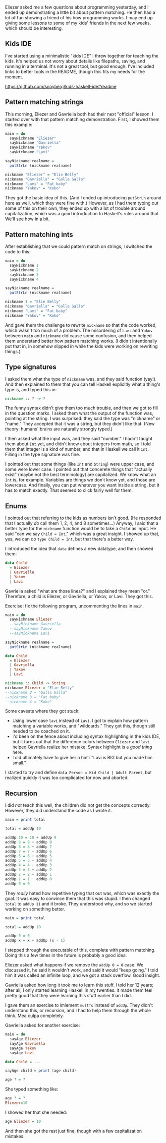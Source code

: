 Eliezer asked me a few questions about programming yesterday, and I
ended up demonstrating a little bit about pattern matching. He then
had a lot of fun showing a friend of his how programming works. I may
end up giving some lessons to some of my kids' friends in the next few
weeks, which should be interesting.

## Kids IDE

I've started using a minimalistic "kids IDE" I threw together for
teaching the kids. It's helped us not worry about details like
filepaths, saving, and running in a terminal. It's not a great tool,
but good enough. I've included links to better tools in the README,
though this fits my needs for the moment.

https://github.com/snoyberg/kids-haskell-ide#readme

## Pattern matching strings

This morning, Eliezer and Gavriella both had their next "official"
lesson. I started over with that pattern matching
demonstration. First, I showed them this example:

```haskell
main = do
  sayNickname "Eliezer"
  sayNickname "Gavriella"
  sayNickname "Yakov"
  sayNickname "Lavi"

sayNickname realname =
  putStrLn (nickname realname)

nickname "Eliezer" = "Elie Belly"
nickname "Gavriella" = "Galla Galla"
nickname "Lavi" = "Fat baby"
nickname "Yakov" = "Koko"
```

They got the basic idea of this. (And I ended up introducing
`putStrLn` around here as well, which they were fine with.) However,
as I had them typing out some of this on their own, they ended up with
a lot of trouble around capitalization, which was a good introduction
to Haskell's rules around that. We'll see how in a bit.

## Pattern matching ints

After establishing that we could pattern match on strings, I switched
the code to this:

```haskell
main = do
  sayNickname 1
  sayNickname 2
  sayNickname 3
  sayNickname 4

sayNickname realname =
  putStrLn (nickname realname)

nickname 1 = "Elie Belly"
nickname "Gavriella" = "Galla Galla"
nickname "Lavi" = "Fat baby"
nickname "Yakov" = "Koko"
```

And gave them the challenge to rewrite `nickname` so that the code
worked, which wasn't too much of a problem. The misordering of `Lavi`
and `Yakov` between `main` and `nickname` did cause some confusion,
and then helped them understand better how pattern matching works. (I
didn't intentionally put that in, in somehow slipped in while the kids
were working on rewriting things.)

## Type signatures

I asked them what the type of `nickname` was, and they said function
(yay!). And then explained to them that you can tell Haskell
explicitly what a thing's type is, and typed this in:

```haskell
nickname :: ? -> ?
```

The funny syntax didn't give them too much trouble, and then we got to
fill in the question marks. I asked them what the output of the
function was, pointing at the string. I was surprised: they said the
type was "nickname" or "name." They accepted that it was a string, but
they didn't like that. (New theory: humans' brains are naturally
strongly typed.)

I then asked what the input was, and they said "number." I hadn't
taught them about `Int` yet, and didn't know about integers from math,
so I told them that integer is a kind of number, and that in Haskell
we call it `Int`. Filling in the type signature was fine.

I pointed out that some things (like `Int` and `String`) were upper
case, and some were lower case. I pointed out that concerete things
that "actually exist" (maybe not the best terminology) are
capitalized. We know what an `Int` is, for example. Variables are
things we don't know yet, and those are lowercase. And finally, you
can put whatever you want inside a string, but it has to match
exactly. That seemed to click fairly well for them.

## Enums

I pointed out that referring to the kids as numbers isn't good. (He
responded that I actually _do_ call them 1, 2, 4, and 8 sometimes...)
Anyway, I said that a better type for the `nickname` function would be
to take a `Child` as input. He said "can we say `Child = Int`," which
was a great insight. I showed up that, yes, we can do `type Child =
Int`, but that there's a better way.

I introduced the idea that `data` defines a new datatype, and then
showed them:

```haskell
data Child
  = Eliezer
  | Gavriella
  | Yakov
  | Lavi
```

Gavriella asked "what are those lines?" and I explained they mean
"or." Therefore, a child is Eliezer, or Gavriella, or Yakov, or
Lavi. They got this.

Exercise: fix the following program, uncommenting the lines in `main`.

```haskell
main = do
  sayNickname Eliezer
  --sayNickname Gavriella
  --sayNickname Yakov
  --sayNickname Lavi

sayNickname realname =
  putStrLn (nickname realname)

data Child
  = Eliezer
  | Gavriella
  | Yakov
  | Lavi

nickname :: Child -> String
nickname Eliezer = "Elie Belly"
--nickname 2 = "Galla Galla"
--nickname 3 = "Fat baby"
--nickname 4 = "Koko"
```

Some caveats where they got stuck:

* Using lower case `lavi` instead of `Lavi`. I got to explain how
  pattern matching a variable works, and "wildcards." They got this,
  though still needed to be coached on it.
* I'd been on the fence about including syntax highlighting in the
  kids IDE, but it turns out that the difference colors between
  `Eliezer` and `lavi` helped Gavriella realize her mistake. Syntax
  highlight is a _good thing_ here.
* I did ultimately have to give her a hint: "Lavi is BIG but you made
  him small."

I started to try and define `data Person = Kid Child | Adult Parent`,
but realized quickly it was too complicated for now and aborted.

## Recursion

I did _not_ teach this well, the children did not get the concepts
correctly. However, they did understand the code as I wrote it.

```haskell
main = print total

total = addUp 10

addUp 10 = 10 + addUp 9
addUp 9 = 9 + addUp 8
addUp 8 = 8 + addUp 7
addUp 7 = 7 + addUp 6
addUp 6 = 6 + addUp 5
addUp 5 = 5 + addUp 4
addUp 4 = 4 + addUp 3
addUp 3 = 3 + addUp 2
addUp 2 = 2 + addUp 1
addUp 1 = 1 + addUp 0
addUp 0 = 0
```

They _really_ hated how repetitive typing that out was, which was
exactly the goal. It was easy to convince them that this was stupid. I
then changed `total` to `addUp 11` and it broke. They understood why,
and so we started working on something better.

```haskell
main = print total

total = addUp 10

addUp 0 = 0
addUp x = x + addUp (x - 1)
```

I stepped through the executable of this, complete with pattern
matching. Doing this a few times in the future is probably a good
idea.

Eliezer asked what happens if we remove the `addUp 0 = 0` case. We
discussed it, he said it wouldn't work, and said it would "keep
going." I told him it was called an infinite loop, and we got a stack
overflow. Good insight.

Gavriella asked how long it took me to learn this stuff. I told her 12
years; after all, I only started learning Haskell in my twenties. It
made them feel pretty good that they were learning this stuff earlier
than I did.

I gave them an exercise to imlement `multTo` instead of `addUp`. They
didn't understand this, or recursion, and I had to help them through
the whole think. Mea culpa completely.

Gavriella asked for another exercise:

```haskell
main = do
  sayAge Eliezer
  sayAge Gavriella
  sayAge Yakov
  sayAge Lavi

data Child = ...

sayAge child = print (age child)

age ? = ?
```

She typed something like:

```haskell
age ? = ?
Eliezer=10
```

I showed her that she needed:

```haskell
age Eliezer = 10
```

And then she got the rest just fine, though with a few capitalization
mistakes.
